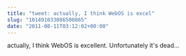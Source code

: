 ```yaml
---
title: "tweet: actually, I think WebOS is excel"
slug: "101491033086500865"
date: "2011-08-11T03:12:02+00:00"
---
```

actually, I think WebOS is excellent. Unfortunately it's dead...